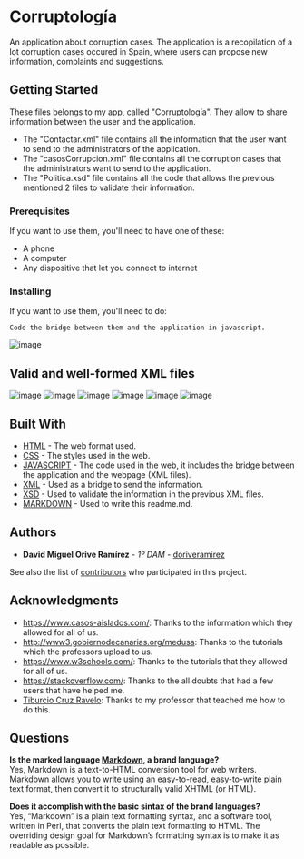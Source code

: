 # Corruptología

An application about corruption cases. The application is a recopilation of a lot corruption cases occured in Spain, where users can propose new information, complaints and suggestions.

## Getting Started

These files belongs to my app, called "Corruptología". They allow to share information between the user and the application.

* The "Contactar.xml" file contains all the information that the user want to send to the administrators of the application.
* The "casosCorrupcion.xml" file contains all the corruption cases that the administrators want to send to the application.
* The "Politica.xsd" file contains all the code that allows the previous mentioned 2 files to validate their information.

### Prerequisites

If you want to use them, you'll need to have one of these:

* A phone
* A computer
* Any dispositive that let you connect to internet

### Installing

If you want to use them, you'll need to do:

```
Code the bridge between them and the application in javascript.
```

![image](https://i.gyazo.com/24dfaaab34ff034e2f36d5b6f66b4776.png)

## Valid and well-formed XML files

![image](https://i.gyazo.com/c5f7f74b22de62f29268fe5e7f90c874.png)
![image](https://i.gyazo.com/5368e0b7c56b764bd5091265faf7ddf0.png)
![image](https://i.gyazo.com/cb30045dab37810f937b620eadaf5509.png)
![image](https://i.gyazo.com/3817ab69c3d365a6b904c4c76a0cd5c4.png)
![image](https://i.gyazo.com/4e7c1a6e44d1e20768d637602bc5338b.png)
![image](https://i.gyazo.com/07c9551139a61e3b13ee0afdd5f68e06.png)


## Built With

* [HTML](https://www.w3schools.com/html/) - The web format used.
* [CSS](https://www.w3schools.com/css/) - The styles used in the web.
* [JAVASCRIPT](https://www.w3schools.com/js/) - The code used in the web, it includes the bridge between the application and the webpage (XML files).
* [XML](https://www.w3schools.com/xml/) - Used as a bridge to send the information.
* [XSD](https://www.w3schools.com/xml/schema_intro.asp) - Used to validate the information in the previous XML files.
* [MARKDOWN](https://es.wikipedia.org/wiki/Markdown) - Used to write this readme.md.

## Authors

* **David Miguel Orive Ramírez** - *1º DAM* - [doriveramirez](https://github.com/doriveramirez)

See also the list of [contributors](https://github.com/doriveramirez/Actividad6/contributors) who participated in this project.

## Acknowledgments

* https://www.casos-aislados.com/: Thanks to the information which they allowed for all of us.
* http://www3.gobiernodecanarias.org/medusa: Thanks to the tutorials which the professors upload to us.
* https://www.w3schools.com/: Thanks to the tutorials that they allowed for all of us.
* https://stackoverflow.com/: Thanks to the all doubts that had a few users that have helped me.
* [Tiburcio Cruz Ravelo](https://github.com/tcrurav): Thanks to my professor that teached me how to do this.

## Questions

**Is the marked language [Markdown](https://es.wikipedia.org/wiki/Markdown), a brand language?** <br />
Yes, Markdown is a text-to-HTML conversion tool for web writers. Markdown allows you to write using an easy-to-read, easy-to-write plain text format, then convert it to structurally valid XHTML (or HTML).

**Does it accomplish with the basic sintax of the brand languages?** <br />
Yes, “Markdown” is a plain text formatting syntax, and a software tool, written in Perl, that converts the plain text formatting to HTML.
The overriding design goal for Markdown’s formatting syntax is to make it as readable as possible.
